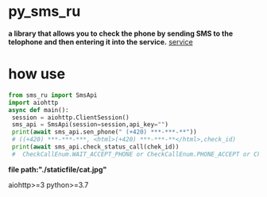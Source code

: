 # py_sms_ru
__a library that allows you to check the phone by sending SMS to the telophone and then entering it into the service.__
[service](sms.ru)


# how use
```python
from sms_ru import SmsApi
import aiohttp
async def main():
 session = aiohttp.ClientSession()
 sms_api = SmsApi(session=session,api_key="")
 print(await sms_api.sen_phone(" (+420) ***-***-**"))
 # ((+420) ***-***-***, <html>(+420) ***-***-**</html>,check_id)
 print(await sms_api.check_status_call(chek_id))
 #  CheckCallEnum.WAIT_ACCEPT_PHONE or CheckCallEnum.PHONE_ACCEPT or CheckCallEnum.NOT_VALID_PHONE or  CheckCallEnum.NO_ACCEPT_PHONE
```
__file path:"./staticfile/cat.jpg"__

aiohttp>=3
python>=3.7
